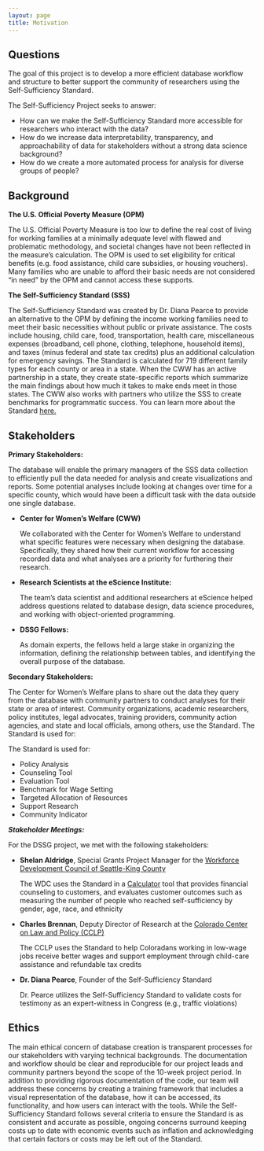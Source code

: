 ```yaml
---
layout: page
title: Motivation
---
```


## **Questions**

The goal of this project is to develop a more efficient database workflow and structure to better support the community of researchers using the Self-Sufficiency Standard.

The Self-Sufficiency Project seeks to answer: 
* How can we make the Self-Sufficiency Standard more accessible for researchers who interact with the data?
* How do we increase data interpretability, transparency, and approachability of data for stakeholders without a strong data science background?
* How do we create a more automated process for analysis for diverse groups of people?



## **Background**


**The U.S. Official Poverty Measure (OPM)**

The U.S. Official Poverty Measure is too low to define the real cost of living for working families at a minimally adequate level with flawed and problematic methodology, and societal changes have not been reflected in the measure’s calculation. The OPM is used to set eligibility for critical benefits (e.g. food assistance, child care subsidies, or housing vouchers). Many families who are unable to afford their basic needs are not considered “in need” by the OPM and cannot access these supports.

**The Self-Sufficiency Standard (SSS)**

The Self-Sufficiency Standard was created by Dr. Diana Pearce to provide an alternative to the OPM by defining the income working families need to meet their basic necessities without public or private assistance. The costs include housing, child care, food, transportation, health care, miscellaneous expenses (broadband, cell phone, clothing, telephone, household items), and taxes (minus federal and state tax credits) plus an additional calculation for emergency savings. The Standard is calculated for 719 different family types for each county or area in a state. When the CWW has an active partnership in a state, they create state-specific reports which summarize the main findings about how much it takes to make ends meet in those states. The CWW also works with partners who utilize the SSS to create benchmarks for programmatic success. You can learn more about the Standard [here.](https://selfsufficiencystandard.org/)


## **Stakeholders**

**Primary Stakeholders:**

The database will enable the primary managers of the SSS data collection to efficiently pull the data needed for analysis and create visualizations and reports. Some potential analyses include looking at changes over time for a specific county, which would have been a difficult task with the data outside one single database. 

* **Center for Women’s Welfare (CWW)**

    We collaborated with the Center for Women’s Welfare to understand what specific features were necessary when designing the database. Specifically, they shared how their current workflow for accessing recorded data and what analyses are a priority for furthering their research.

* **Research Scientists at the eScience Institute:**

    The team’s data scientist and additional researchers at eScience helped address questions related to database design, data science procedures, and working with object-oriented programming.

* **DSSG Fellows:** 

    As domain experts, the fellows held a large stake in organizing the information, defining the relationship between tables, and identifying the overall purpose of the database. 

**Secondary Stakeholders:**

The Center for Women’s Welfare plans to share out the data they query from the database with community partners to conduct analyses for their state or area of interest. Community organizations, academic researchers, policy institutes, legal advocates, training providers, community action agencies, and state and local officials, among others, use the Standard. The Standard is used for:


The Standard is used for:
* Policy Analysis
* Counseling Tool
* Evaluation Tool
* Benchmark for Wage Setting
* Targeted Allocation of Resources
* Support Research
* Community Indicator

***Stakeholder Meetings:***

For the DSSG project, we met with the following stakeholders:

* **Shelan Aldridge**, Special Grants Project Manager for the [Workforce Development Council of Seattle-King County](https://www.seakingwdc.org/)

    The WDC uses the Standard in a [Calculator](https://thecalculator.org/) tool that provides financial counseling to customers, and evaluates customer outcomes such as measuring the number of people who reached self-sufficiency by gender, age, race, and ethnicity
    
* **Charles Brennan**, Deputy Director of Research at the [Colorado Center on Law and Policy (CCLP)](https://cclponline.org/)

   The CCLP uses the Standard to help Coloradans working in low-wage jobs receive better wages and support employment through child-care assistance and refundable tax credits

* **Dr. Diana Pearce**, Founder of the Self-Sufficiency Standard

    Dr. Pearce utilizes the Self-Sufficiency Standard to validate costs for testimony as an expert-witness in Congress (e.g., traffic violations)
    

## **Ethics**

The main ethical concern of database creation is transparent processes for our stakeholders with varying technical backgrounds. The documentation and workflow should be clear and reproducible for our project leads and community partners beyond the scope of the 10-week project period. In addition to providing rigorous documentation of the code, our team will address these concerns by creating a training framework that includes a visual representation of the database, how it can be accessed, its functionality, and how users can interact with the tools. While the Self-Sufficiency Standard follows several criteria to ensure the Standard is as consistent and accurate as possible, ongoing concerns surround keeping costs up to date with economic events such as inflation and acknowledging that certain factors or costs may be left out of the Standard. 

